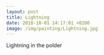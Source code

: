 ```yaml
---
layout: post
title: Lightning
date: 2018-10-01 14:17:01 +0200
image: /img/painting/Lightning.jpg
---
```


Lightning in the polder